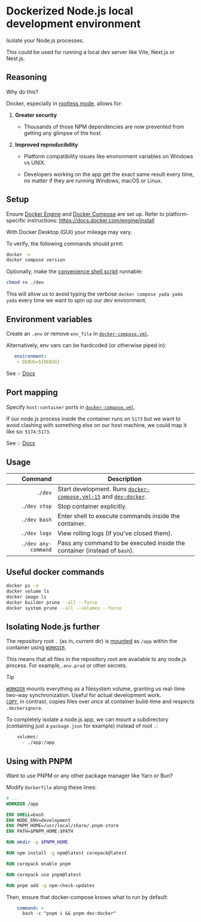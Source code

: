 # Dockerized Node.js local development environment

Isolate your Node.js processes.

This could be used for running a local dev server like Vite, Next.js or Nest.js.


## Reasoning

Why do this?

Docker, especially in [rootless mode](https://docs.docker.com/engine/security/rootless/), allows for:

1. **Greater security**
   - Thousands of those NPM dependencies are now prevented from getting any glimpse of the host.

2. **Improved reproducibility**
   - Platform compatibility issues like environment variables on Windows vs UNIX.

   - Developers working on the app get the exact same result every time, no matter if they are running Windows, macOS or Linux.


## Setup

Ensure [Docker Engine](https://docs.docker.com/engine/) and [Docker Compose](https://docs.docker.com/compose/) are set up. Refer to platform-specific instructions: https://docs.docker.com/engine/install

With Docker Desktop (GUI) your mileage may vary.

To verify, the following commands should print:

```sh
docker -v
docker compose version
```

Optionally, make the [convenience shell script](./dev "Acts as a docker compose shortcut so we don't have to type long commands every time") runnable:

```sh
chmod +x ./dev
```

This will allow us to avoid typing the verbose `docker compose yada yada yada` every time we want to spin up our dev environment.


## Environment variables

Create an `.env` or remove `env_file` in [`docker-compose.yml`](docker-compose.yml#L12C5-L13C13).

Alternatively, env vars can be hardcoded (or otherwise piped in):

```yml
   environment:
    - DEBUG=${DEBUG}
```

See 💡 [Docs](https://docs.docker.com/compose/how-tos/environment-variables/set-environment-variables/)

## Port mapping

Specify `host:container` ports in [`docker-compose.yml`](docker-compose.yml#L10C5-L11C20).

If our node.js process inside the container runs on `5173` but we want to avoid clashing with something else on our host machine, we could map it like so: `5174:5173`.

See 💡 [Docs](https://docs.docker.com/compose/how-tos/networking/)

## Usage

| Command | Description |
| ---: | --- |
| `./dev`               | Start development. Runs [`docker-compose.yml:15`](docker-compose.yml#L15) and [`dev:docker`](package.json#L7). |
| `./dev stop`          | Stop container explicitly. |
| `./dev bash`          | Enter shell to execute commands inside the container. |
| `./dev logs`          | View rolling logs (if you've closed them). |
| `./dev any-command`   | Pass any command to be executed inside the container (instead of `bash`). |

## Useful docker commands

```sh
docker ps -a
docker volume ls
docker image ls
docker builder prune --all --force
docker system prune --all --volumes --force
```

## Isolating Node.js further

The repository root `.` (as in, current dir) is [mounted](docker-compose.yml#L7) as `/app` within the container using [`WORKDIR`](Dockerfile#L20).

This means that all files in the repository root are available to any node.js process. For example,`.env.prod` or other secrets.

>[!TIP]
> [`WORKDIR`](https://docs.docker.com/reference/dockerfile/#workdir) mounts everything as a filesystem volume, granting us real-time two-way synchronization. Useful for actual development work.<br/>
> [`COPY`](https://docs.docker.com/reference/dockerfile/#copy), in contrast, copies files over *once* at container build-time and respects `.dockerignore`.

To completely isolate a node.js app, we can mount a subdirectory (containing just a `package.json` for example) instead of root `.`:
```sh
    volumes:
      - ./app:/app 
```

## Using with PNPM 

Want to use PNPM or any other package manager like Yarn or Bun?

Modify `Dockerfile` along these lines:

```dockerfile
# ...
WORKDIR /app

ENV SHELL=bash
ENV NODE_ENV=development
ENV PNPM_HOME=/usr/local/share/.pnpm-store
ENV PATH=$PNPM_HOME:$PATH

RUN mkdir -p $PNPM_HOME

RUN npm install -g npm@latest corepack@latest

RUN corepack enable pnpm

RUN corepack use pnpm@latest

RUN pnpm add -g npm-check-updates
```

Then, ensure that docker-compose knows what to run by default:

```yml
    command: >
      bash -c "pnpm i && pnpm dev:docker"
```
